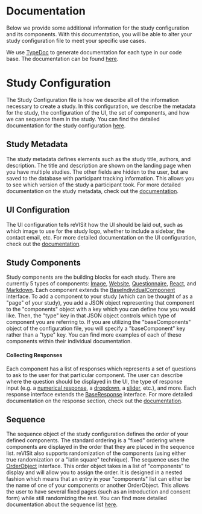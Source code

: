 # Documentation

Below we provide some additional information for the study configuration and its components. With this documentation, you will be able to alter your study configuration file to meet your specific use cases.

We use <a href="https://typedoc.org/" target="_blank">TypeDoc</a> to generate documentation for each type in our code base. The documentation can be found [here](modules.html). 

# Study Configuration

The Study Configuration file is how we describe all of the information necessary to create a study. In this configuration, we describe the metadata for the study, the configuration of the UI, the set of components, and how we can sequence them in the study. You can find the detailed documentation for the study configuration [here](/typedoc/interfaces/StudyConfig.html).

## Study Metadata

The study metadata defines elements such as the study title, authors, and description. The title and description are shown on the landing page when you have multiple studies. The other fields are hidden to the user, but are saved to the database with participant tracking information. This allows you to see which version of the study a participant took. For more detailed documentation on the study metadata, check out the [documentation](/typedoc/interfaces/StudyMetadata.html).


## UI Configuration

The UI configuration tells reVISit how the UI should be laid out, such as which image to use for the study logo, whether to include a sidebar, the contact email, etc. For more detailed documentation on the UI configuration, check out the [documentation](/typedoc/interfaces/UIConfig.html).


## Study Components

Study components are the building blocks for each study. There are currently 5 types of components: [Image](/typedoc/interfaces/ImageComponent.html), [Website](/typedoc/interfaces/WebsiteComponent.html), [Questionnaire](/typedoc/interfaces/QuestionnaireComponent.html), [React](/typedoc/interfaces/ReactComponent.html), and [Markdown](/typedoc/interfaces/MarkdownComponent.html). Each component extends the [BaseIndividualComponent]((/typedoc/interfaces/BaseIndividualComponent.html)) interface. To add a component to your study (which can be thought of as a "page" of your study), you add a JSON object representing that component to the "components" object with a key which you can define how you would like. Then, the "type" key in that JSON object controls which type of component you are referring to. If you are utilizing the "baseComponents" object of the configuration file, you will specify a "baseComponent" key rather than a "type" key. You can find more examples of each of these components within their individual documentation.

#### Collecting Responses

Each component has a list of responses which represents a set of questions to ask to the user for that particular component. The user can describe where the question should be displayed in the UI, the type of response input (e.g. a [numerical response](/typedoc/interfaces/NumericalResponse.html), a [dropdown](/typedoc/interfaces/DropdownResponse.html), a [slider](/typedoc/interfaces/SliderResponse.html), etc.), and more. Each response interface extends the [BaseResponse](/typedoc/interfaces/BaseResponse.html) interface. For more detailed documentation on the response section, check out the [documentation](/typedoc/index.html#response).


## Sequence

The sequence object of the study configuration defines the order of your defined components. The standard ordering is a "fixed" ordering where components are displayed in the order that they are placed in the sequence list. reVISit also supports randomization of the components (using either true randomization or a "latin square" technique). The sequence uses the [OrderObject](/typedoc/interfaces/OrderObject.html) interface. This order object takes in a list of "components" to display and will allow you to assign the order. It is designed in a nested fashion which means that an entry in your "components" list can either be the name of one of your components or another OrderObject. This allows the user to have several fixed pages (such as an introduction and consent form) while still randomizing the rest. You can find more detailed documentation about the sequence list [here](/typedoc/interfaces/OrderObject.html).




